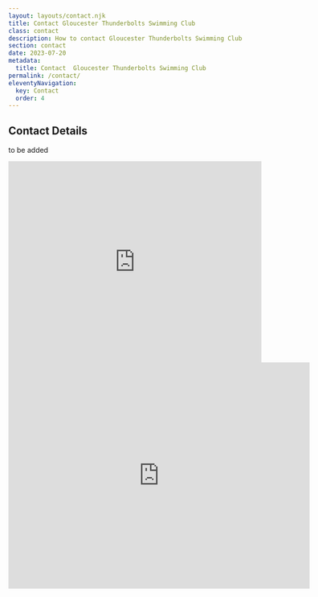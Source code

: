 ```yaml
---
layout: layouts/contact.njk
title: Contact Gloucester Thunderbolts Swimming Club
class: contact
description: How to contact Gloucester Thunderbolts Swimming Club
section: contact
date: 2023-07-20
metadata:
  title: Contact  Gloucester Thunderbolts Swimming Club
permalink: /contact/
eleventyNavigation:
  key: Contact
  order: 4
---
```








<h2>Contact Details</h2>
<p>to be added</p>


<div class="responsive-embed widescreen">
<iframe src="https://www.google.com/maps/embed/v1/place?q=place_id:ChIJpU09wHX7dGsRLT0wROHwhAA&key=..." width="100%" height="400px" style="border:0;" allowfullscreen="allowfullscreen" loading="lazy" referrerpolicy="no-referrer-when-downgrade"></iframe>



<iframe width="600" height="450" style="border:0" loading="lazy" allowfullscreen
src="https://www.google.com/maps/embed/v1/place?q=place_id:ChIJpU09wHX7dGsRLT0wROHwhAA&key=..."></iframe> 
</div>

